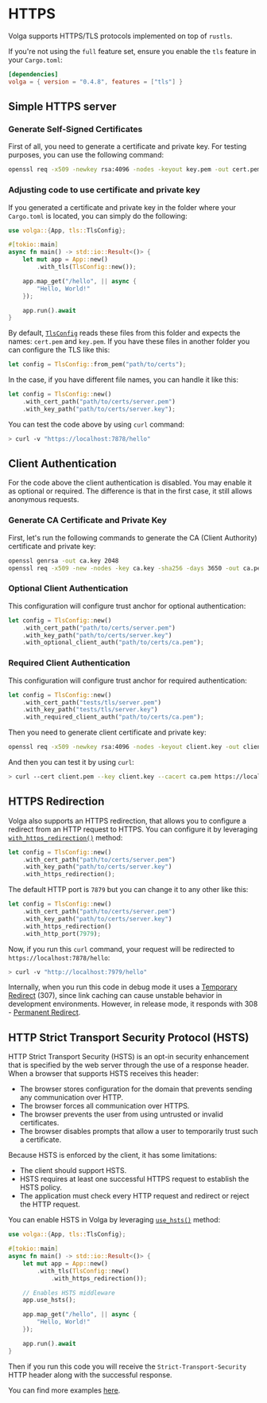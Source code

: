 # HTTPS

Volga supports HTTPS/TLS protocols implemented on top of `rustls`.

If you're not using the `full` feature set, ensure you enable the `tls` feature in your `Cargo.toml`:

```toml
[dependencies]
volga = { version = "0.4.8", features = ["tls"] }
```

## Simple HTTPS server

### Generate Self-Signed Certificates
First of all, you need to generate a certificate and private key. For testing purposes, you can use the following command:
```bash
openssl req -x509 -newkey rsa:4096 -nodes -keyout key.pem -out cert.pem -days 365 -subj '/CN=localhost'`
```

### Adjusting code to use certificate and private key
If you generated a certificate and private key in the folder where your `Cargo.toml` is located, you can simply do the following:
```rust
use volga::{App, tls::TlsConfig};

#[tokio::main]
async fn main() -> std::io::Result<()> {
    let mut app = App::new()
        .with_tls(TlsConfig::new());

    app.map_get("/hello", || async {
        "Hello, World!"
    });

    app.run().await
}
```
By default, [`TlsConfig`](https://docs.rs/volga/latest/volga/tls/struct.TlsConfig.html) reads these files from this folder and expects the names: `cert.pem` and `key.pem`. 
If you have these files in another folder you can configure the TLS like this:
```rust
let config = TlsConfig::from_pem("path/to/certs");
```
In the case, if you have different file names, you can handle it like this:
```rust
let config = TlsConfig::new()
    .with_cert_path("path/to/certs/server.pem")
    .with_key_path("path/to/certs/server.key");
```
You can test the code above by using `curl` command:
```bash
> curl -v "https://localhost:7878/hello"
```

## Client Authentication

For the code above the client authentication is disabled. You may enable it as optional or required. The difference is that in the first case, it still allows anonymous requests.

### Generate CA Certificate and Private Key
First, let's run the following commands to generate the CA (Client Authority) certificate and private key:
```bash
openssl genrsa -out ca.key 2048
openssl req -x509 -new -nodes -key ca.key -sha256 -days 3650 -out ca.pem -subj "/C=US/ST=State/L=City/O=Organization/OU=OrgUnit/CN=CA"
```

### Optional Client Authentication
This configuration will configure trust anchor for optional authentication:
```rust
let config = TlsConfig::new()
    .with_cert_path("path/to/certs/server.pem")
    .with_key_path("path/to/certs/server.key")
    .with_optional_client_auth("path/to/certs/ca.pem");
```

### Required Client Authentication
This configuration will configure trust anchor for required authentication:
```rust
let config = TlsConfig::new()
    .with_cert_path("tests/tls/server.pem")
    .with_key_path("tests/tls/server.key")
    .with_required_client_auth("path/to/certs/ca.pem");
```
Then you need to generate client certificate and private key:
```bash
openssl req -x509 -newkey rsa:4096 -nodes -keyout client.key -out client.pem -days 365 -subj '/CN=localhost'`
```
And then you can test it by using `curl`:
```bash
> curl --cert client.pem --key client.key --cacert ca.pem https://localhost:7878/hello
```

## HTTPS Redirection

Volga also supports an HTTPS redirection, that allows you to configure a redirect from an HTTP request to HTTPS.
You can configure it by leveraging [`with_https_redirection()`](https://docs.rs/volga/latest/volga/tls/struct.TlsConfig.html#method.with_https_redirection) method:
```rust
let config = TlsConfig::new()
    .with_cert_path("path/to/certs/server.pem")
    .with_key_path("path/to/certs/server.key")
    .with_https_redirection();
```
The default HTTP port is `7879` but you can change it to any other like this:
```rust
let config = TlsConfig::new()
    .with_cert_path("path/to/certs/server.pem")
    .with_key_path("path/to/certs/server.key")
    .with_https_redirection()
    .with_http_port(7979);
```
Now, if you run this `curl` command, your request will be redirected to `https://localhost:7878/hello`:
```bash
> curl -v "http://localhost:7979/hello"
```
Internally, when you run this code in debug mode it uses a [Temporary Redirect](https://developer.mozilla.org/en-US/docs/Web/HTTP/Status/307) (307), since link caching can cause unstable behavior in development environments. However, in release mode, it responds with 308 - [Permanent Redirect](https://developer.mozilla.org/en-US/docs/Web/HTTP/Status/308).

## HTTP Strict Transport Security Protocol (HSTS)

HTTP Strict Transport Security (HSTS) is an opt-in security enhancement that is specified by the web server through the use of a response header. When a browser that supports HSTS receives this header:
* The browser stores configuration for the domain that prevents sending any communication over HTTP. 
* The browser forces all communication over HTTPS.
* The browser prevents the user from using untrusted or invalid certificates. 
* The browser disables prompts that allow a user to temporarily trust such a certificate.

Because HSTS is enforced by the client, it has some limitations:
* The client should support HSTS.
* HSTS requires at least one successful HTTPS request to establish the HSTS policy.
* The application must check every HTTP request and redirect or reject the HTTP request.

You can enable HSTS in Volga by leveraging [`use_hsts()`](https://docs.rs/volga/latest/volga/app/struct.App.html#method.use_hsts) method:
```rust
use volga::{App, tls::TlsConfig};

#[tokio::main]
async fn main() -> std::io::Result<()> {
    let mut app = App::new()
        .with_tls(TlsConfig::new()
            .with_https_redirection());

    // Enables HSTS middleware
    app.use_hsts();

    app.map_get("/hello", || async {
        "Hello, World!"
    });

    app.run().await
}
```
Then if you run this code you will receive the `Strict-Transport-Security` HTTP header along with the successful response.

You can find more examples [here](https://github.com/RomanEmreis/volga/blob/main/examples/tls.rs).
